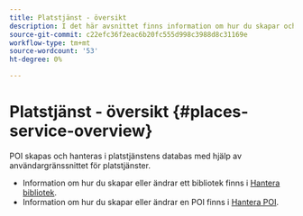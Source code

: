 ```yaml
---
title: Platstjänst - översikt
description: I det här avsnittet finns information om hur du skapar och använder intressepunkter.
source-git-commit: c22efc36f2eac6b20fc555d998c3988d8c31169e
workflow-type: tm+mt
source-wordcount: '53'
ht-degree: 0%

---
```



# Platstjänst - översikt {#places-service-overview}

POI skapas och hanteras i platstjänstens databas med hjälp av användargränssnittet för platstjänster.

* Information om hur du skapar eller ändrar ett bibliotek finns i [Hantera bibliotek](/help/poi-mgmt-ui/manage-libraries-in-the-places-ui.md).
* Information om hur du skapar eller ändrar en POI finns i [Hantera POI](/help/poi-mgmt-ui/managing-pois-in-the-places-ui.md).
